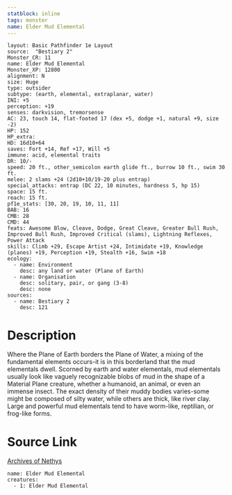 ```yaml
---
statblock: inline
tags: monster
name: Elder Mud Elemental
---
```

```statblock
layout: Basic Pathfinder 1e Layout
source:  "Bestiary 2"
Monster_CR: 11
name: Elder Mud Elemental
Monster_XP: 12800
alignment: N
size: Huge
type: outsider
subtype: (earth, elemental, extraplanar, water)
INI: +5
perception: +19
senses: darkvision, tremorsense
AC: 23, touch 14, flat-footed 17 (dex +5, dodge +1, natural +9, size -2)
HP: 152
HP_extra: 
HD: 16d10+64
saves: Fort +14, Ref +17, Will +5
immune: acid, elemental traits
DR: 10/-
speed: 20 ft., other_semicolon earth glide ft., burrow 10 ft., swim 30 ft.
melee: 2 slams +24 (2d10+10/19-20 plus entrap)
special_attacks: entrap (DC 22, 10 minutes, hardness 5, hp 15)
space: 15 ft.
reach: 15 ft.
pf1e_stats: [30, 20, 19, 10, 11, 11]
BAB: 16
CMB: 28
CMD: 44
feats: Awesome Blow, Cleave, Dodge, Great Cleave, Greater Bull Rush, Improved Bull Rush, Improved Critical (slams), Lightning Reflexes, Power Attack
skills: Climb +29, Escape Artist +24, Intimidate +19, Knowledge (planes) +19, Perception +19, Stealth +16, Swim +18
ecology:
  - name: Environment
    desc: any land or water (Plane of Earth)
  - name: Organisation
    desc: solitary, pair, or gang (3-8)
    desc: none
sources:
  - name: Bestiary 2
    desc: 121
```
# Description
Where the Plane of Earth borders the Plane of Water, a mixing of the fundamental elements occurs-it is in this borderland that the mud elementals dwell. Scorned by earth and water elementals, mud elementals usually look like vaguely recognizable blobs of mud in the shape of a Material Plane creature, whether a humanoid, an animal, or even an immense insect. The exact density of their muddy bodies varies-some might be composed of silty water, while others are thick, like river clay. Large and powerful mud elementals tend to have worm-like, reptilian, or frog-like forms.
# Source Link
[Archives of Nethys](https://aonprd.com/MonsterDisplay.aspx?ItemName=Elder%20Mud%20Elemental)
```encounter-table
name: Elder Mud Elemental
creatures:
  - 1: Elder Mud Elemental
```
